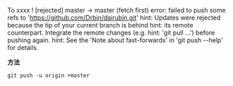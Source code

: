 
To xxxx
! [rejected] master -> master (fetch first)
error: failed to push some refs to 'https://github.com/Drbin/dairubin.git'
hint: Updates were rejected because the tip of your current branch is behind
hint: its remote counterpart. Integrate the remote changes (e.g.
hint: 'git pull ...') before pushing again.
hint: See the 'Note about fast-forwards' in 'git push --help' for details.

**方法**

`git push -u origin +master`

